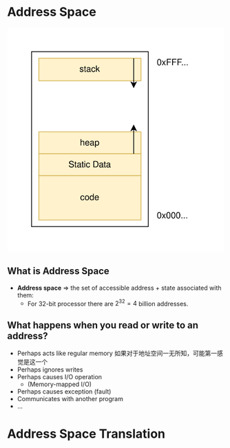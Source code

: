 
# Address Space
![](address_space_01.svg)
## What is Address Space
- **Address space** => the set of accessible address + state associated with them:
	- For 32-bit processor there are $2^{32} = 4$ billion addresses.
## What happens when you read or write to an address?
- Perhaps acts like regular memory 如果对于地址空间一无所知，可能第一感觉是这一个
- Perhaps ignores writes
- Perhaps causes I/O operation
	- (Memory-mapped I/O)
- Perhaps causes exception (fault)
- Communicates with another program
- ...

# Address Space Translation 